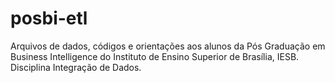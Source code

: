 # posbi-etl
Arquivos de dados, códigos e orientações aos alunos da Pós Graduação em Business Intelligence do Instituto de Ensino Superior de Brasília, IESB. Disciplina Integração de Dados. 
